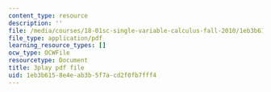 ```yaml
---
content_type: resource
description: ''
file: /media/courses/18-01sc-single-variable-calculus-fall-2010/1eb3b6158e4eab3b5f7acd2f0fb7fff4_4Q37iOyBq44.pdf
file_type: application/pdf
learning_resource_types: []
ocw_type: OCWFile
resourcetype: Document
title: 3play pdf file
uid: 1eb3b615-8e4e-ab3b-5f7a-cd2f0fb7fff4
---
```

